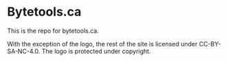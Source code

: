 # Bytetools.ca

This is the repo for bytetools.ca.

With the exception of the logo, the rest of the site is licensed under CC-BY-SA-NC-4.0.
The logo is protected under copyright.
